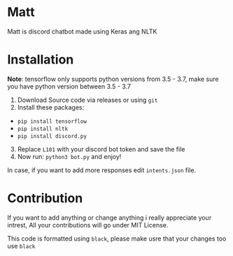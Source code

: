 # Matt

Matt is discord chatbot made using Keras ang NLTK

# Installation

**Note**: tensorflow only supports python versions from 3.5 - 3.7, make sure you have python version between 3.5 - 3.7

1) Download Source code via releases or using `git`
2) Install these packages:
  * `pip install tensorflow`
  * `pip install nltk`
  * `pip install discord.py`
3) Replace `L101` with your discord bot token and save the file
4) Now run: `python3 bot.py` and enjoy!

In case, if you want to add more responses edit `intents.json` file.

# Contribution

If you want to add anything or change anything i really appreciate your intrest, All your contributions will go under MIT License.

This code is formatted using `black`, please make usre that your changes too use `black`
